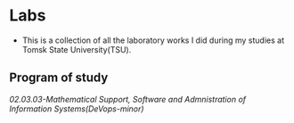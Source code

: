 # Labs
- This is a collection of all the laboratory works I did during my studies at Tomsk State University(TSU).

## Program of study
<i>02.03.03-Mathematical Support, Software and Admnistration of Information Systems(DeVops-minor)</i>

